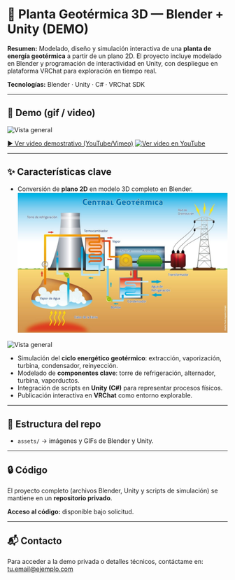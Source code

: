 # 🌋 Planta Geotérmica 3D — Blender + Unity (DEMO)

**Resumen:**
Modelado, diseño y simulación interactiva de una **planta de energía geotérmica** a partir de un plano 2D.
El proyecto incluye modelado en Blender y programación de interactividad en Unity, con despliegue en plataforma VRChat para exploración en tiempo real.

**Tecnologías:** Blender · Unity · C# · VRChat SDK

---

## 🎥 Demo (gif / video)

![Vista general](assets/Imagssen2.png)

[▶ Ver video demostrativo (YouTube/Vimeo)](https://youtu.be/elT2BAKFBe4)
[![Ver video en YouTube](https://img.youtube.com/vi/elT2BAKFBe4/0.jpg)](https://youtu.be/elT2BAKFBe4)




---

## ✨ Características clave

* Conversión de **plano 2D** en modelo 3D completo en Blender.
![Vista general](assets/d370f67c-49ea-46e4-a6a6-dd32177cdf37.jpg)

![Vista general](assets/Imagesn2.png)
* Simulación del **ciclo energético geotérmico**: extracción, vaporización, turbina, condensador, reinyección.
* Modelado de **componentes clave**: torre de refrigeración, alternador, turbina, vaporductos.
* Integración de scripts en **Unity (C#)** para representar procesos físicos.
* Publicación interactiva en **VRChat** como entorno explorable.

---



## 📂 Estructura del repo

* `assets/` → imágenes y GIFs de Blender y Unity.


---

## 🔒 Código

El proyecto completo (archivos Blender, Unity y scripts de simulación) se mantiene en un **repositorio privado**.

**Acceso al código:** disponible bajo solicitud.

---

## 📬 Contacto 

Para acceder a la demo privada o detalles técnicos, contáctame en: [tu.email@ejemplo.com](mailto:tu.email@ejemplo.com)



